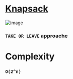 # [Knapsack](https://codeforces.com/group/gA8A93jony/contest/270592/problem/J)
![image](https://user-images.githubusercontent.com/99830416/222934773-aedbceee-f0ca-48a9-8eb2-711e736f28ce.png)

### `TAKE OR LEAVE` approache

# Complexity 
### `O(2^n)`
